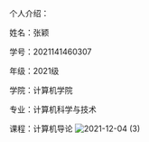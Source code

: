 个人介绍：

姓名：张颖

学号：2021141460307

年级：2021级

学院：计算机学院

专业：计算机科学与技术

课程：计算机导论
![2021-12-04 (3)](https://user-images.githubusercontent.com/91597121/145180734-1ec43154-a110-46e8-a5f5-621cce0f2f2c.png)
